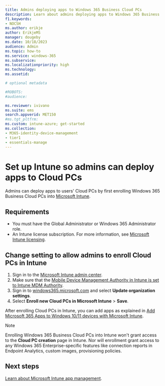 ```yaml
---
title: Admins deploying apps to Windows 365 Business Cloud PCs
description: Learn about admins deploying apps to Windows 365 Business Cloud PCs.
f1.keywords:
- NOCSH
ms.author: erikje
author: ErikjeMS
manager: dougeby
ms.date: 10/18/2023
audience: Admin
ms.topic: how-to
ms.service: windows-365
ms.subservice:
ms.localizationpriority: high
ms.technology:
ms.assetid: 

# optional metadata

#ROBOTS:
#audience:

ms.reviewer: ivivano
ms.suite: ems
search.appverid: MET150
#ms.tgt_pltfrm:
ms.custom: intune-azure; get-started
ms.collection:
- M365-identity-device-management
- tier1
- essentials-manage
---
```


# Set up Intune so admins can deploy apps to Cloud PCs

Admins can deploy apps to users' Cloud PCs by first enrolling Windows 365 Business Cloud PCs into [Microsoft Intune](/mem/intune/fundamentals/what-is-intune#key-features-and-benefits).

## Requirements

- You must have the Global Administrator or Windows 365 Administrator role.
- An Intune license subscription. For more information, see [Microsoft Intune licensing](/mem/intune/fundamentals/licenses).

## Change setting to allow admins to enroll Cloud PCs in Intune

1. Sign in to the [Microsoft Intune admin center](https://go.microsoft.com/fwlink/?linkid=2109431).
2. Make sure that the [Mobile Device Management Authority in Intune is set to Intune MDM Authority](/mem/intune/fundamentals/mdm-authority-set).
3. Sign in to [windows365.microsoft.com](https://windows365.microsoft.com) and select **Update organization settings**.
4. Select **Enroll new Cloud PCs in Microsoft Intune** > **Save**.

After enrolling Cloud PCs in Intune, you can add apps as explained in [Add Microsoft 365 Apps to Windows 10/11 devices with Microsoft Intune](/mem/intune/apps/apps-add-office365).

> [!NOTE]
>
> Enrolling Windows 365 Business Cloud PCs into Intune won't grant access to the **Cloud PC creation** page in Intune. Nor will enrollment grant access to any Windows 365 Enterprise-specific features like connection reports in Endpoint Analytics, custom images, provisioning policies.

## Next steps

[Learn about Microsoft Intune app management](/mem/intune/apps/app-management).
